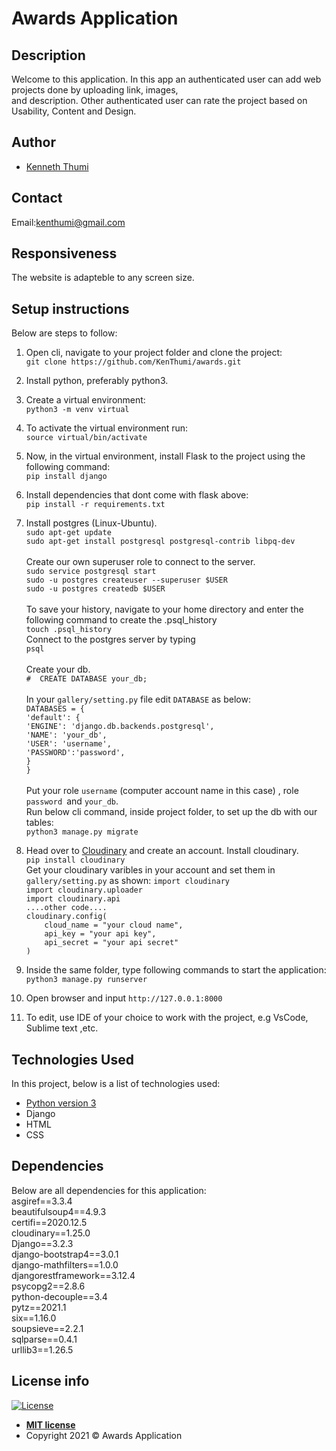 # Awards Application
## Description
Welcome to this application. In this app an authenticated user can add web projects done by uploading link, images,  
and description. Other authenticated user can rate the project based on Usability, Content and Design.



## Author
- [Kenneth Thumi](https://github.com/KenThumi)

## Contact
Email:kenthumi@gmail.com

## Responsiveness
The website is adapteble to any screen size.

## Setup instructions
Below are steps to follow:
1. Open cli, navigate to your project folder and clone the project: <br/>
         `git clone https://github.com/KenThumi/awards.git`
2. Install python, preferably python3.
3. Create a virtual environment: <br/>
         `python3 -m venv virtual`
4. To activate the virtual environment run:<br/>
         `source virtual/bin/activate`
5. Now, in the virtual environment, install Flask to the project using the following command:<br/>
         `pip install django`
6. Install dependencies that dont come with flask above:<br/>
         `pip install -r requirements.txt` 
7. Install postgres (Linux-Ubuntu).  
        `sudo apt-get update` <br/>
        `sudo apt-get install postgresql postgresql-contrib libpq-dev` <br>  
 Create our own superuser role to connect to the server. <br>
        `sudo service postgresql start` <br>
        `sudo -u postgres createuser --superuser $USER` <br>
        `sudo -u postgres createdb $USER` <br>  
 To save your history, navigate to your home directory and enter the following command to create the .psql_history  <br>
        `touch .psql_history`  <br>
 Connect to the postgres server by typing <br>
        `psql` <br>  
 Create your db. <br>
        `#  CREATE DATABASE your_db;` <br>  
 In your `gallery/setting.py` file edit `DATABASE` as below:<br>
            `DATABASES = {`   
                        `'default': {`  
                            `'ENGINE': 'django.db.backends.postgresql',`  
                            `'NAME': 'your_db',`  
                            `'USER': 'username',`  
                            `'PASSWORD':'password',`  
                        `}`  
                    `}`
        <br>  
 Put your role `username` (computer account name in this case) , role `password `and `your_db`.  
 Run below cli command, inside project folder, to set up the db with our tables: <br/>
            `python3 manage.py migrate`  
8. Head over to [Cloudinary](https://cloudinary.com/) and create an account. Install cloudinary. <br>
                `pip install cloudinary`  
   Get your cloudinary varibles in your account and set them in `gallery/setting.py` as shown:
                            `import cloudinary`  
                            `import cloudinary.uploader`  
                            `import cloudinary.api`  
                            `....other code....`  
                            `cloudinary.config(`   
                            `    cloud_name = "your cloud name",`  
                            `    api_key = "your api key",`   
                            `    api_secret = "your api secret"`  
                            `)`  

9. Inside the same folder,  type following commands to start the application:<br/>
            `python3 manage.py runserver`  
10. Open browser and input `http://127.0.0.1:8000`
11. To edit, use IDE of your choice to work with the project, e.g VsCode, Sublime text ,etc.

## Technologies Used
In this project, below is a list of technologies used:
- [Python version 3](https://www.python.org/)
- Django
- HTML
- CSS

## Dependencies
Below are all dependencies for this application: <br>
asgiref==3.3.4  
beautifulsoup4==4.9.3  
certifi==2020.12.5  
cloudinary==1.25.0  
Django==3.2.3  
django-bootstrap4==3.0.1  
django-mathfilters==1.0.0  
djangorestframework==3.12.4  
psycopg2==2.8.6  
python-decouple==3.4  
pytz==2021.1  
six==1.16.0  
soupsieve==2.2.1  
sqlparse==0.4.1  
urllib3==1.26.5  

## License info
[![License](http://img.shields.io/:license-mit-blue.svg?style=flat-square)](http://badges.mit-license.org)

- **[MIT license](http://opensource.org/licenses/mit-license.php)**
- Copyright 2021 © Awards Application
